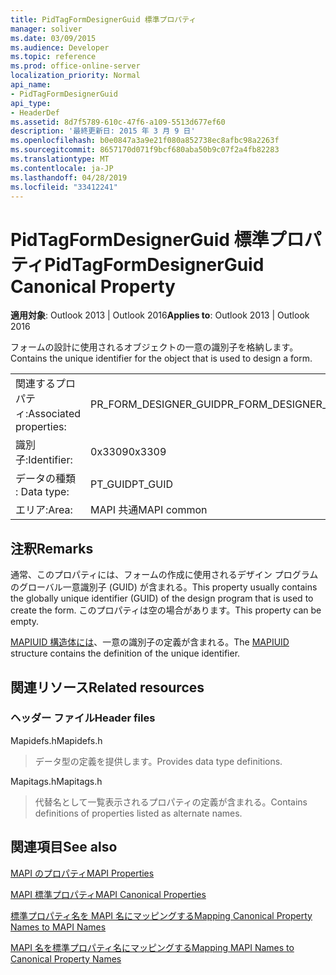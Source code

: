 ```yaml
---
title: PidTagFormDesignerGuid 標準プロパティ
manager: soliver
ms.date: 03/09/2015
ms.audience: Developer
ms.topic: reference
ms.prod: office-online-server
localization_priority: Normal
api_name:
- PidTagFormDesignerGuid
api_type:
- HeaderDef
ms.assetid: 8d7f5789-610c-47f6-a109-5513d677ef60
description: '最終更新日: 2015 年 3 月 9 日'
ms.openlocfilehash: b0e0847a3a9e21f080a852738ec8afbc98a2263f
ms.sourcegitcommit: 8657170d071f9bcf680aba50b9c07f2a4fb82283
ms.translationtype: MT
ms.contentlocale: ja-JP
ms.lasthandoff: 04/28/2019
ms.locfileid: "33412241"
---
```

# <a name="pidtagformdesignerguid-canonical-property"></a><span data-ttu-id="83138-103">PidTagFormDesignerGuid 標準プロパティ</span><span class="sxs-lookup"><span data-stu-id="83138-103">PidTagFormDesignerGuid Canonical Property</span></span>

  
  
<span data-ttu-id="83138-104">**適用対象**: Outlook 2013 | Outlook 2016</span><span class="sxs-lookup"><span data-stu-id="83138-104">**Applies to**: Outlook 2013 | Outlook 2016</span></span> 
  
<span data-ttu-id="83138-105">フォームの設計に使用されるオブジェクトの一意の識別子を格納します。</span><span class="sxs-lookup"><span data-stu-id="83138-105">Contains the unique identifier for the object that is used to design a form.</span></span>
  
|||
|:-----|:-----|
|<span data-ttu-id="83138-106">関連するプロパティ:</span><span class="sxs-lookup"><span data-stu-id="83138-106">Associated properties:</span></span>  <br/> |<span data-ttu-id="83138-107">PR_FORM_DESIGNER_GUID</span><span class="sxs-lookup"><span data-stu-id="83138-107">PR_FORM_DESIGNER_GUID</span></span>  <br/> |
|<span data-ttu-id="83138-108">識別子:</span><span class="sxs-lookup"><span data-stu-id="83138-108">Identifier:</span></span>  <br/> |<span data-ttu-id="83138-109">0x3309</span><span class="sxs-lookup"><span data-stu-id="83138-109">0x3309</span></span>  <br/> |
|<span data-ttu-id="83138-110">データの種類 : </span><span class="sxs-lookup"><span data-stu-id="83138-110">Data type:</span></span>  <br/> |<span data-ttu-id="83138-111">PT_GUID</span><span class="sxs-lookup"><span data-stu-id="83138-111">PT_GUID</span></span>  <br/> |
|<span data-ttu-id="83138-112">エリア:</span><span class="sxs-lookup"><span data-stu-id="83138-112">Area:</span></span>  <br/> |<span data-ttu-id="83138-113">MAPI 共通</span><span class="sxs-lookup"><span data-stu-id="83138-113">MAPI common</span></span>  <br/> |
   
## <a name="remarks"></a><span data-ttu-id="83138-114">注釈</span><span class="sxs-lookup"><span data-stu-id="83138-114">Remarks</span></span>

<span data-ttu-id="83138-115">通常、このプロパティには、フォームの作成に使用されるデザイン プログラムのグローバル一意識別子 (GUID) が含まれる。</span><span class="sxs-lookup"><span data-stu-id="83138-115">This property usually contains the globally unique identifier (GUID) of the design program that is used to create the form.</span></span> <span data-ttu-id="83138-116">このプロパティは空の場合があります。</span><span class="sxs-lookup"><span data-stu-id="83138-116">This property can be empty.</span></span> 
  
<span data-ttu-id="83138-117">[MAPIUID 構造体には](mapiuid.md)、一意の識別子の定義が含まれる。</span><span class="sxs-lookup"><span data-stu-id="83138-117">The [MAPIUID](mapiuid.md) structure contains the definition of the unique identifier.</span></span> 
  
## <a name="related-resources"></a><span data-ttu-id="83138-118">関連リソース</span><span class="sxs-lookup"><span data-stu-id="83138-118">Related resources</span></span>

### <a name="header-files"></a><span data-ttu-id="83138-119">ヘッダー ファイル</span><span class="sxs-lookup"><span data-stu-id="83138-119">Header files</span></span>

<span data-ttu-id="83138-120">Mapidefs.h</span><span class="sxs-lookup"><span data-stu-id="83138-120">Mapidefs.h</span></span>
  
> <span data-ttu-id="83138-121">データ型の定義を提供します。</span><span class="sxs-lookup"><span data-stu-id="83138-121">Provides data type definitions.</span></span>
    
<span data-ttu-id="83138-122">Mapitags.h</span><span class="sxs-lookup"><span data-stu-id="83138-122">Mapitags.h</span></span>
  
> <span data-ttu-id="83138-123">代替名として一覧表示されるプロパティの定義が含まれる。</span><span class="sxs-lookup"><span data-stu-id="83138-123">Contains definitions of properties listed as alternate names.</span></span>
    
## <a name="see-also"></a><span data-ttu-id="83138-124">関連項目</span><span class="sxs-lookup"><span data-stu-id="83138-124">See also</span></span>



[<span data-ttu-id="83138-125">MAPI のプロパティ</span><span class="sxs-lookup"><span data-stu-id="83138-125">MAPI Properties</span></span>](mapi-properties.md)
  
[<span data-ttu-id="83138-126">MAPI 標準プロパティ</span><span class="sxs-lookup"><span data-stu-id="83138-126">MAPI Canonical Properties</span></span>](mapi-canonical-properties.md)
  
[<span data-ttu-id="83138-127">標準プロパティ名を MAPI 名にマッピングする</span><span class="sxs-lookup"><span data-stu-id="83138-127">Mapping Canonical Property Names to MAPI Names</span></span>](mapping-canonical-property-names-to-mapi-names.md)
  
[<span data-ttu-id="83138-128">MAPI 名を標準プロパティ名にマッピングする</span><span class="sxs-lookup"><span data-stu-id="83138-128">Mapping MAPI Names to Canonical Property Names</span></span>](mapping-mapi-names-to-canonical-property-names.md)

